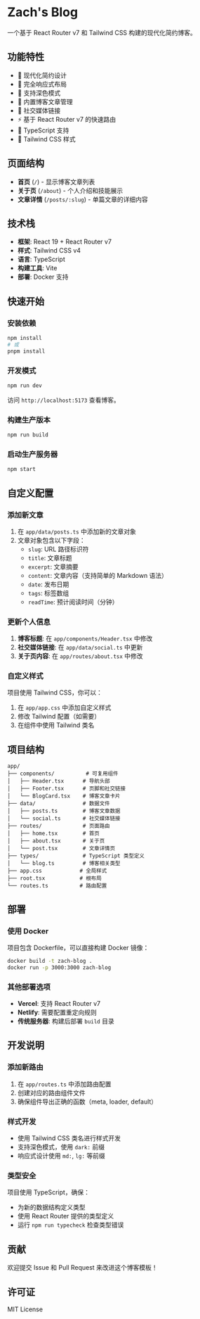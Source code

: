# Zach's Blog

一个基于 React Router v7 和 Tailwind CSS 构建的现代化简约博客。

## 功能特性

- 🎨 现代化简约设计
- 📱 完全响应式布局
- 🌙 支持深色模式
- 📝 内置博客文章管理
- 🔗 社交媒体链接
- ⚡ 基于 React Router v7 的快速路由
- 🎯 TypeScript 支持
- 🎨 Tailwind CSS 样式

## 页面结构

- **首页** (`/`) - 显示博客文章列表
- **关于页** (`/about`) - 个人介绍和技能展示
- **文章详情** (`/posts/:slug`) - 单篇文章的详细内容

## 技术栈

- **框架**: React 19 + React Router v7
- **样式**: Tailwind CSS v4
- **语言**: TypeScript
- **构建工具**: Vite
- **部署**: Docker 支持

## 快速开始

### 安装依赖

```bash
npm install
# 或
pnpm install
```

### 开发模式

```bash
npm run dev
```

访问 `http://localhost:5173` 查看博客。

### 构建生产版本

```bash
npm run build
```

### 启动生产服务器

```bash
npm start
```

## 自定义配置

### 添加新文章

1. 在 `app/data/posts.ts` 中添加新的文章对象
2. 文章对象包含以下字段：
   - `slug`: URL 路径标识符
   - `title`: 文章标题
   - `excerpt`: 文章摘要
   - `content`: 文章内容（支持简单的 Markdown 语法）
   - `date`: 发布日期
   - `tags`: 标签数组
   - `readTime`: 预计阅读时间（分钟）

### 更新个人信息

1. **博客标题**: 在 `app/components/Header.tsx` 中修改
2. **社交媒体链接**: 在 `app/data/social.ts` 中更新
3. **关于页内容**: 在 `app/routes/about.tsx` 中修改

### 自定义样式

项目使用 Tailwind CSS，你可以：
1. 在 `app/app.css` 中添加自定义样式
2. 修改 Tailwind 配置（如需要）
3. 在组件中使用 Tailwind 类名

## 项目结构

```
app/
├── components/          # 可复用组件
│   ├── Header.tsx      # 导航头部
│   ├── Footer.tsx      # 页脚和社交链接
│   └── BlogCard.tsx    # 博客文章卡片
├── data/               # 数据文件
│   ├── posts.ts        # 博客文章数据
│   └── social.ts       # 社交媒体链接
├── routes/             # 页面路由
│   ├── home.tsx        # 首页
│   ├── about.tsx       # 关于页
│   └── post.tsx        # 文章详情页
├── types/              # TypeScript 类型定义
│   └── blog.ts         # 博客相关类型
├── app.css            # 全局样式
├── root.tsx           # 根布局
└── routes.ts          # 路由配置
```

## 部署

### 使用 Docker

项目包含 Dockerfile，可以直接构建 Docker 镜像：

```bash
docker build -t zach-blog .
docker run -p 3000:3000 zach-blog
```

### 其他部署选项

- **Vercel**: 支持 React Router v7
- **Netlify**: 需要配置重定向规则
- **传统服务器**: 构建后部署 `build` 目录

## 开发说明

### 添加新路由

1. 在 `app/routes.ts` 中添加路由配置
2. 创建对应的路由组件文件
3. 确保组件导出正确的函数（meta, loader, default）

### 样式开发

- 使用 Tailwind CSS 类名进行样式开发
- 支持深色模式，使用 `dark:` 前缀
- 响应式设计使用 `md:`, `lg:` 等前缀

### 类型安全

项目使用 TypeScript，确保：
- 为新的数据结构定义类型
- 使用 React Router 提供的类型定义
- 运行 `npm run typecheck` 检查类型错误

## 贡献

欢迎提交 Issue 和 Pull Request 来改进这个博客模板！

## 许可证

MIT License
